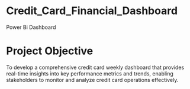 # Credit_Card_Financial_Dashboard
Power Bi Dashboard
# Project Objective
 To develop a comprehensive credit card weekly dashboard that provides real-time insights into key performance metrics and trends, enabling stakeholders to monitor and analyze credit card operations effectively.
# 
